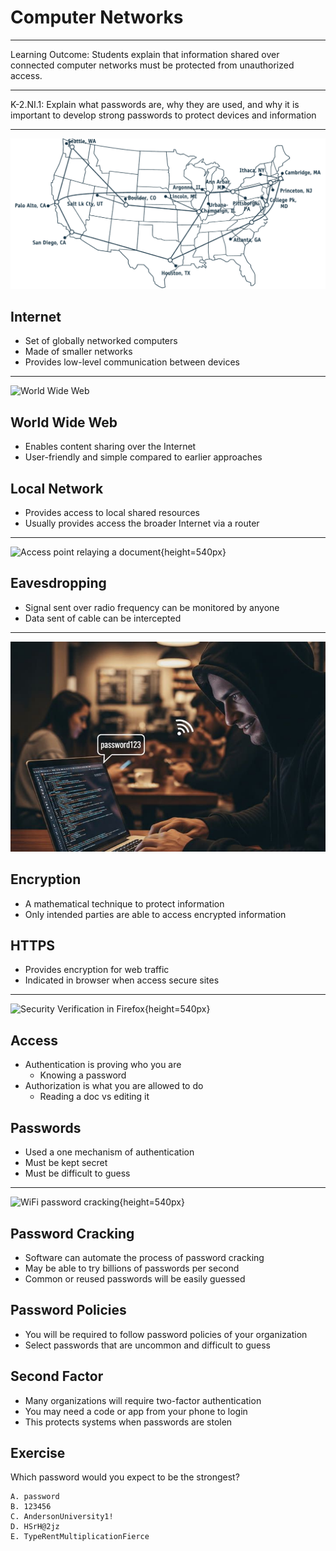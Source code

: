 # Computer Networks

---

Learning Outcome: Students explain that information shared over connected computer networks must be protected from unauthorized access.

---

K-2.NI.1: Explain what passwords are, why they are used, and why it is important to develop strong passwords to protect devices and information

---

![Internet in 1992](media/nsfnet.png)

## Internet

- Set of globally networked computers
- Made of smaller networks
- Provides low-level communication between devices

---

![World Wide Web](https://upload.wikimedia.org/wikipedia/commons/1/19/Hyperlinks_scheme.svg)

## World Wide Web

- Enables content sharing over the Internet
- User-friendly and simple compared to earlier approaches

## Local Network

- Provides access to local shared resources
- Usually provides access the broader Internet via a router

---

![Access point relaying a document](https://upload.wikimedia.org/wikipedia/commons/7/77/Wi-Fi.gif){height=540px}

Eavesdropping
-------------

- Signal sent over radio frequency can be monitored by anyone
- Data sent of cable can be intercepted

---

![Eavesdropping on coffee shop WiFi](media/coffee-shop-wifi.jpg)

<!-- Gemini 2.5: A photo of a cyberattacker stealing private information by eavesdropping on coffee shop WiFi. https://g.co/gemini/share/00fdd429b355 -->

Encryption
----------

- A mathematical technique to protect information
- Only intended parties are able to access encrypted information

HTTPS
-----

- Provides encryption for web traffic
- Indicated in browser when access secure sites

---

![Security Verification in Firefox](https://upload.wikimedia.org/wikipedia/commons/9/9d/Extended_Validation_on_Firefox_133_screenshot.webp){height=540px}

Access
------

- Authentication is proving who you are 
  - Knowing a password
- Authorization is what you are allowed to do
  - Reading a doc vs editing it

Passwords
---------

- Used a one mechanism of authentication
- Must be kept secret
- Must be difficult to guess

---

![WiFi password cracking](https://upload.wikimedia.org/wikipedia/commons/thumb/7/73/Aircrack-ng_dictionary_attack.png/960px-Aircrack-ng_dictionary_attack.png){height=540px}

Password Cracking
-----------------

- Software can automate the process of password cracking
- May be able to try billions of passwords per second
- Common or reused passwords will be easily guessed

Password Policies
-----------------

- You will be required to follow password policies of your organization
- Select passwords that are uncommon and difficult to guess

Second Factor
-------------

- Many organizations will require two-factor authentication
- You may need a code or app from your phone to login
- This protects systems when passwords are stolen

Exercise
--------

Which password would you expect to be the strongest?

    A. password
    B. 123456
    C. AndersonUniversity1!
    D. HSrH@2jz
    E. TypeRentMultiplicationFierce
